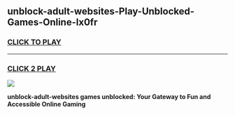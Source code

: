 
## unblock-adult-websites-Play-Unblocked-Games-Online-lx0fr
<h3>
<a href="https://premium76.site?title=unblock-adult-websites&ref=25A">CLICK TO PLAY</a></h3>
<hr>

<h3>
<a href="https://premium76.site?title=unblock-adult-websites&ref=25A">CLICK 2 PLAY</a>
  
</h3>

<a href="https://premium76.site?title=unblock-adult-websites&ref=25A"><img src="https://clearcache.store/games.png"></a>


**unblock-adult-websites games unblocked: Your Gateway to Fun and Accessible Online Gaming**
